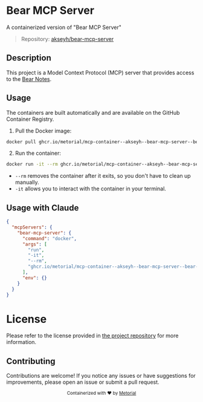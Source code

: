 
# Bear MCP Server

A containerized version of "Bear MCP Server"

> Repository: [akseyh/bear-mcp-server](https://github.com/akseyh/bear-mcp-server)

## Description

This project is a Model Context Protocol (MCP) server that provides access to the [Bear Notes](https://bear.app).


## Usage

The containers are built automatically and are available on the GitHub Container Registry.

1. Pull the Docker image:

```bash
docker pull ghcr.io/metorial/mcp-container--akseyh--bear-mcp-server--bear-mcp-server
```

2. Run the container:

```bash
docker run -it --rm ghcr.io/metorial/mcp-container--akseyh--bear-mcp-server--bear-mcp-server 
```

- `--rm` removes the container after it exits, so you don't have to clean up manually.
- `-it` allows you to interact with the container in your terminal.



## Usage with Claude

```json
{
  "mcpServers": {
    "bear-mcp-server": {
      "command": "docker",
      "args": [
        "run",
        "-it",
        "--rm",
        "ghcr.io/metorial/mcp-container--akseyh--bear-mcp-server--bear-mcp-server"
      ],
      "env": {}
    }
  }
}
```

# License

Please refer to the license provided in [the project repository](https://github.com/akseyh/bear-mcp-server) for more information.

## Contributing

Contributions are welcome! If you notice any issues or have suggestions for improvements, please open an issue or submit a pull request.

<div align="center">
  <sub>Containerized with ❤️ by <a href="https://metorial.com">Metorial</a></sub>
</div>
  